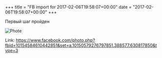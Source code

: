 +++
title = "FB import for 2017-02-06T19:58:07+00:00"
date = "2017-02-06T19:58:07+00:00"
+++

Первый шаг пройден

![Phote](https://scontent.xx.fbcdn.net/v/t1.0-0/p130x130/16602651_10154584610442851_2905043520341444335_n.jpg?oh=c9a961762515875591578713c8fa623c&oe=595E52BA)


Link: https://www.facebook.com/photo.php?fbid=10154584610442851&set=a.10150579276797851.388577.630817850&type=3
